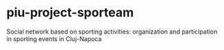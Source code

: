 # piu-project-sporteam
Social network based on sporting activities: organization and participation in sporting events in Cluj-Napoca


